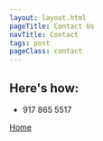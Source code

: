 ```yaml
---
layout: layout.html
pageTitle: Contact Us
navTitle: Contact
tags: post
pageClass: contact
---
```


<h2>Here's how:</h2>

- 917 865 5517

<a href="/">Home</a>
